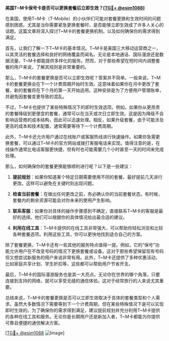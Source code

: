 **美国T~M卡保号卡是否可以更换套餐后立即生效？[[TG💪+ @esim1088](https://t.me/s/esim1088)]**

在美国，使用T~M卡（T-Mobile）的小伙伴们可能对套餐更换和生效时间的问题感到困惑。尤其是当你需要紧急更换套餐时，是否能够立即生效成了许多人关心的话题。这篇文章将深入探讨T~M卡的套餐更换机制，以及如何确保你的需求得到满足。

首先，让我们了解一下T~M卡的基本情况。T~M卡是美国三大移动运营商之一，以其灵活的套餐选择和良好的网络覆盖而闻名。无论是本地通话、国际漫游还是数据流量，T~M卡都能提供多样化的服务。然而，对于那些希望在短时间内调整套餐的用户来说，了解其规则是非常重要的。

那么，T~M卡的套餐更换是否可以立即生效呢？答案并不简单。一般来说，T~M卡的套餐更换会在下一个计费周期开始时生效。这意味着如果你在月中更改了套餐，新的套餐将在下个月的第一天开始适用。这种安排是为了方便用户管理账单，并避免因套餐变更导致的混乱。

不过，T~M卡也提供了某些特殊情况下的即时生效选项。例如，如果你从更昂贵的套餐降级到更便宜的套餐，通常可以在当天或次日立即生效。这是因为降级不会影响运营商的成本结构，因此可以迅速处理。相反，如果升级套餐，由于可能涉及更高的成本和技术配置，通常需要等待下一个计费周期。

此外，T~M卡还允许用户通过在线账户或客服热线进行快速操作。如果你急需更换套餐，可以通过T~M卡的官方网站或拨打客服电话来实现。值得注意的是，在线操作通常比电话客服更快捷，但有时也可能需要几个小时甚至一天的时间来完成处理。

那么，如何确保你的套餐更换能够顺利进行呢？以下是一些建议：

1. **提前规划**：如果你知道某个特定日期需要使用不同的套餐，最好提前几天进行更改。这样可以避免在关键时刻出现问题。

2. **检查当前套餐**：在做出任何更改之前，务必确认你的当前套餐状态。有时候，套餐内的剩余资源可能会对你未来的使用产生影响。

3. **联系客服**：如果你对具体的操作步骤感到不确定，直接联系T~M卡的客服是最好的选择。他们可以根据你的具体情况给出最合适的建议。

4. **利用在线工具**：T~M卡提供的在线工具非常强大，可以帮助你轻松浏览和比较各种套餐选项。利用这些工具，你可以更快地找到适合自己的方案。

除了套餐更换，T~M卡还有一些其他的服务特点值得一提。例如，它的“保号”功能允许用户在不改变号码的情况下更换套餐或设备。这对于那些希望保留现有号码但又想尝试新服务的用户来说非常有用。此外，T~M卡还提供了多种优惠活动，比如家庭共享计划、学生折扣等，这些都可以帮助用户节省开支。

最后，T~M卡的国际漫游服务也是其一大亮点。无论你在世界的哪个角落，只要连接到支持的网络，就可以享受无缝的通信体验。这对于经常旅行的人来说尤其重要。

总结来说，T~M卡的套餐更换是否可以立即生效取决于具体的套餐类型和个人需求。虽然大多数情况下需要等到下一个计费周期，但在某些特殊情况下是可以实现即时生效的。为了确保你的需求得到满足，建议提前规划并充分利用T~M卡提供的各种在线工具和服务。无论你是长期用户还是新加入者，T~M卡都能为你提供可靠且便捷的通信解决方案。

[[TG💪+ @esim1088](https://t.me/s/esim1088) ![Image](https://i.postimg.cc/4NQfJmqS/Snipaste-2025-05-13-00-14-12.png)]